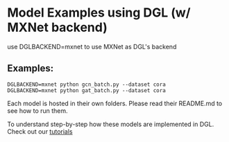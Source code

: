 # Model Examples using DGL (w/ MXNet backend)

use DGLBACKEND=mxnet to use MXNet as DGL's backend

## Examples:

```
DGLBACKEND=mxnet python gcn_batch.py --dataset cora
DGLBACKEND=mxnet python gat_batch.py --dataset cora
```

Each model is hosted in their own folders. Please read their README.md to see how to
run them.

To understand step-by-step how these models are implemented in DGL. Check out our
[tutorials](https://docs.dgl.ai/tutorials/models/index.html)
